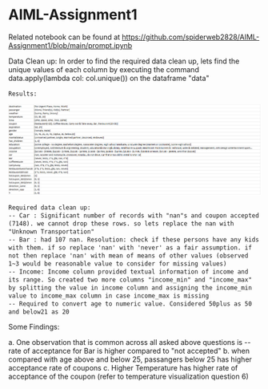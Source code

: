 # AIML-Assignment1
Related notebook can be found at https://github.com/spiderweb2828/AIML-Assignment1/blob/main/prompt.ipynb 

Data Clean up: In order to find the required data clean up, lets find the unique values of each column by executing the command data.apply(lambda col: col.unique()) on the dataframe "data"

    Results:
![uniquecol_vals.png](images%2Funiquecol_vals.png)
    
    Required data clean up:
    -- Car : Significant number of records with "nan"s and coupon accepted (7148). we cannot drop these rows. so lets replace the nan with "Unknown Transportation"
    -- Bar : had 107 nan. Resolution: check if these persons have any kids with them. if so replace 'nan' with 'never' as a fair assumption. if not then replace 'nan' with mean of means of other values (observed 1~3 would be reasonable value to consider for missing values)
    -- Income: Income column provided textual information of income and its range. So created two more columns "income_min" and "income_max" by splitting the value in income column and assigning the income_min value to income_max column in case income_max is missing
    -- Required to convert age to numeric value. Considered 50plus as 50 and below21 as 20

Some Findings:

a. One observation that is common across all asked above questions is -- rate of acceptance for Bar is higher compared to "not accepted"
b. when compared with age above and below 25, passangers below 25 has higher acceptance rate of coupons
c. Higher Temperature has higher rate of acceptance of the coupon (refer to temperature visualization question 6)


